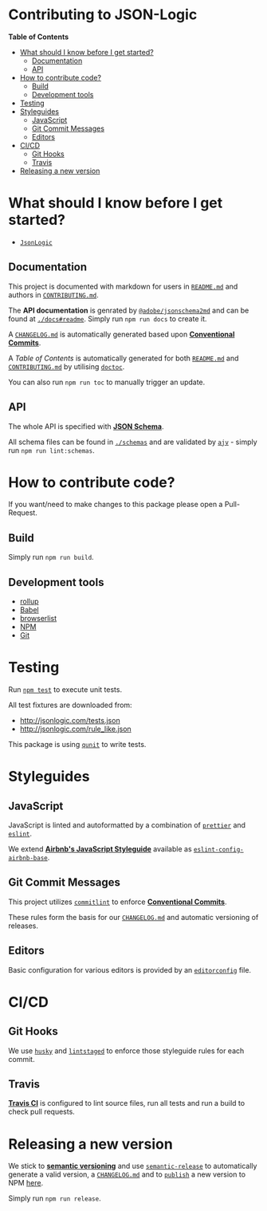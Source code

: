 # Contributing to JSON-Logic

<!-- START doctoc generated TOC please keep comment here to allow auto update -->
<!-- DON'T EDIT THIS SECTION, INSTEAD RE-RUN doctoc TO UPDATE -->
**Table of Contents**

- [What should I know before I get started?](#what-should-i-know-before-i-get-started)
  - [Documentation](#documentation)
  - [API](#api)
- [How to contribute code?](#how-to-contribute-code)
  - [Build](#build)
  - [Development tools](#development-tools)
- [Testing](#testing)
- [Styleguides](#styleguides)
  - [JavaScript](#javascript)
  - [Git Commit Messages](#git-commit-messages)
  - [Editors](#editors)
- [CI/CD](#cicd)
  - [Git Hooks](#git-hooks)
  - [Travis](#travis)
- [Releasing a new version](#releasing-a-new-version)

<!-- END doctoc generated TOC please keep comment here to allow auto update -->

# What should I know before I get started?

- [`JsonLogic`](http://jsonlogic.com/)

## Documentation

This project is documented with markdown for users in [`README.md`](./README.md) and authors in 
[`CONTRIBUTING.md`](./CONTRIBUTING.md).

The **API documentation** is genrated by [`@adobe/jsonschema2md`](https://github.com/adobe/jsonschema2md#readme) and can be found at [`./docs#readme`](./docs#readme).
Simply run `npm run docs` to create it.

A [`CHANGELOG.md`](./CHANGELOG.md) is automatically generated based upon [**Conventional Commits**](https://www.conventionalcommits.org/).

A *Table of Contents* is automatically generated for both [`README.md`](./README.md) and [`CONTRIBUTING.md`](./CONTRIBUTING.md) by utilising [`doctoc`](https://github.com/thlorenz/doctoc#readme).

You can also run `npm run toc` to manually trigger an update.

## API

The whole API is specified with [**JSON Schema**](https://json-schema.org/).

All schema files can be found in [`./schemas`](./schemas) and are validated by [`ajv`](https://ajv.js.org/) - simply run `npm run lint:schemas`.

# How to contribute code?

If you want/need to make changes to this package please open a Pull-Request.

## Build

Simply run `npm run build`.

## Development tools

- [rollup](https://rollupjs.org/)
- [Babel](https://babeljs.io/)
- [browserlist](https://github.com/browserslist/browserslist)
- [NPM](https://docs.npmjs.com/)
- [Git](https://git-scm.com/)

# Testing

Run [`npm test`](https://docs.npmjs.com/cli/test.html) to execute unit tests.

All test fixtures are downloaded from:
- http://jsonlogic.com/tests.json
- http://jsonlogic.com/rule_like.json

This package is using [`qunit`](https://qunitjs.com/) to write tests.

# Styleguides

## JavaScript

JavaScript is linted and autoformatted by a combination of [`prettier`](https://prettier.io/) and [`eslint`](https://eslint.org/).

We extend [**Airbnb's JavaScript Styleguide**](https://github.com/airbnb/javascript#readme) available as [`eslint-config-airbnb-base`](https://www.npmjs.com/package/eslint-config-airbnb-base).

## Git Commit Messages

This project utilizes [`commitlint`](https://commitlint.js.org/) to enforce [**Conventional Commits**](https://www.conventionalcommits.org/).

These rules form the basis for our [`CHANGELOG.md`](./CHANGELOG.md) and automatic versioning of releases.

## Editors

Basic configuration for various editors is provided by an [`editorconfig`](https://editorconfig.org/) file.

# CI/CD

## Git Hooks

We use [`husky`](https://github.com/typicode/husky#readme) and [`lintstaged`](https://github.com/okonet/lint-staged#readme) to enforce those styleguide rules for each commit.

## Travis

[**Travis CI**](https://travis-ci.org/) is configured to lint source files, run all tests and run a build to check pull requests.

# Releasing a new version

We stick to [**semantic versioning**](https://semver.org/) and use [`semantic-release`](https://semantic-release.gitbook.io/semantic-release/) to automatically generate a valid version, a [`CHANGELOG.md`](./CHANGELOG.md) and to [`publish`](https://docs.npmjs.com/cli/publish) a new version to NPM [here](https://www.npmjs.com/package/@axa-ch/aletheia-zoid).

Simply run `npm run release`.
